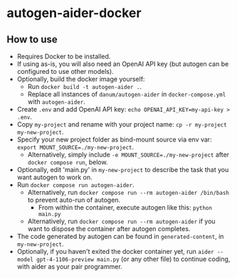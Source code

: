 # autogen-aider-docker

## How to use

- Requires Docker to be installed.
- If using as-is, you will also need an OpenAI API key (but autogen can be configured to use other models).
- Optionally, build the docker image yourself:
  - Run `docker build -t autogen-aider .`.
  - Replace all instances of `danum/autogen-aider` in `docker-compose.yml` with `autogen-aider`.
- Create `.env` and add OpenAI API key: `echo OPENAI_API_KEY=my-api-key > .env`.
- Copy `my-project` and rename with your project name: `cp -r my-project my-new-project`.
- Specify your new project folder as bind-mount source via env var: `export MOUNT_SOURCE=./my-new-project`.
  - Alternatively, simply include `-e MOUNT_SOURCE=./my-new-project` after `docker compose run`, below.
- Optionally, edit 'main.py' in `my-new-project` to describe the task that you want autogen to work on.
- Run `docker compose run autogen-aider`.
  - Alternatively, run `docker compose run --rm autogen-aider /bin/bash` to prevent auto-run of autogen.
    - From within the container, execute autogen like this: `python main.py`
  - Alternatively, run `docker compose run --rm autogen-aider` if you want to dispose the container after autogen completes.
- The code generated by autogen can be found in `generated-content`, in `my-new-project`.
- Optionally, if you haven't exited the docker container yet, run `aider --model gpt-4-1106-preview main.py` (or any other file) to continue coding, with aider as your pair programmer.
